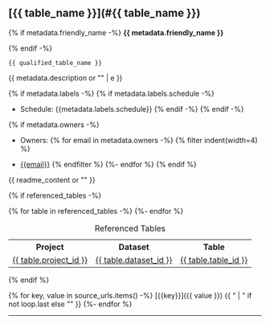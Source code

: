 ## [{{ table_name }}](#{{ table_name }})

{% if metadata.friendly_name -%}
**{{ metadata.friendly_name }}**

{% endif -%}

`{{ qualified_table_name }}`

{{ metadata.description or "" | e }}

{% if metadata.labels -%}
{% if metadata.labels.schedule -%}
* Schedule: {{metadata.labels.schedule}}
{% endif -%}
{% endif -%}

{% if metadata.owners -%}
* Owners:
{% for email in metadata.owners -%}
{% filter indent(width=4) %}
- [{{email}}](mailto:{{email}})
{% endfilter %}
{%- endfor %}
{% endif %}

{{ readme_content or "" }}

{% if referenced_tables -%}
<table>
<caption>Referenced Tables</caption>
	<tr>
		<th>Project</th>
		<th>Dataset</th>
		<th>Table</th>
 	</tr>
{% for table in referenced_tables -%}
 	<tr>
  		<td><a href={{ project_url + "/" + table.project_id }}>{{ table.project_id }}</a></td>
  		<td><a href={{ project_url + "/" + table.project_id+ "/" + table.dataset_id }}>{{ table.dataset_id }}</a></td>
        <td><a href={{ project_url + "/" + table.project_id + "/" + table.dataset_id + "/" + table.table_id }}>{{ table.table_id }}</a></td>
        </tr>
{%- endfor %}
</table>
{% endif %}

{% for key, value in source_urls.items() -%} [{{key}}]({{ value }}) {{ " | " if not loop.last else "" }} {%- endfor %}

---

